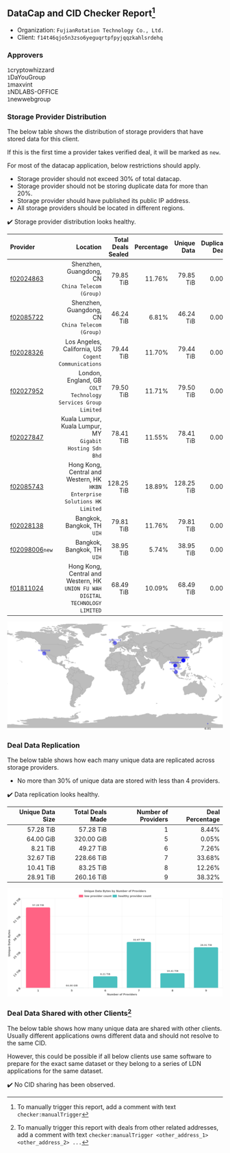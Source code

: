 ## DataCap and CID Checker Report[^1]
 - Organization: `FujianRotation Technology Co., Ltd.`
 - Client: `f14t46qjo5n3zso6yeguqrtpfpyjqqzkahlsrdehq`
### Approvers
`1`cryptowhizzard<br/>`1`DaYouGroup<br/>`1`maxvint<br/>`1`NDLABS-OFFICE<br/>`1`newwebgroup

### Storage Provider Distribution
The below table shows the distribution of storage providers that have stored data for this client.

If this is the first time a provider takes verified deal, it will be marked as `new`.

For most of the datacap application, below restrictions should apply.
 - Storage provider should not exceed 30% of total datacap.
 - Storage provider should not be storing duplicate data for more than 20%.
 - Storage provider should have published its public IP address.
 - All storage providers should be located in different regions.

✔️ Storage provider distribution looks healthy.

| Provider                                                    |                                                                         Location | Total Deals Sealed | Percentage | Unique Data | Duplicate Deals |
| :---------------------------------------------------------- | -------------------------------------------------------------------------------: | -----------------: | ---------: | ----------: | --------------: |
| [f02024863](https://filfox.info/en/address/f02024863)       |                              Shenzhen, Guangdong, CN<br/>`China Telecom (Group)` |          79.85 TiB |     11.76% |   79.85 TiB |           0.00% |
| [f02085722](https://filfox.info/en/address/f02085722)       |                              Shenzhen, Guangdong, CN<br/>`China Telecom (Group)` |          46.24 TiB |      6.81% |   46.24 TiB |           0.00% |
| [f02028326](https://filfox.info/en/address/f02028326)       |                          Los Angeles, California, US<br/>`Cogent Communications` |          79.44 TiB |     11.70% |   79.44 TiB |           0.00% |
| [f02027952](https://filfox.info/en/address/f02027952)       |                 London, England, GB<br/>`COLT Technology Services Group Limited` |          79.50 TiB |     11.71% |   79.50 TiB |           0.00% |
| [f02027847](https://filfox.info/en/address/f02027847)       |                     Kuala Lumpur, Kuala Lumpur, MY<br/>`Gigabit Hosting Sdn Bhd` |          78.41 TiB |     11.55% |   78.41 TiB |           0.00% |
| [f02085743](https://filfox.info/en/address/f02085743)       |    Hong Kong, Central and Western, HK<br/>`HKBN Enterprise Solutions HK Limited` |         128.25 TiB |     18.89% |  128.25 TiB |           0.00% |
| [f02028138](https://filfox.info/en/address/f02028138)       |                                                   Bangkok, Bangkok, TH<br/>`UIH` |          79.81 TiB |     11.76% |   79.81 TiB |           0.00% |
| [f02098006](https://filfox.info/en/address/f02098006)`new`  |                                                   Bangkok, Bangkok, TH<br/>`UIH` |          38.95 TiB |      5.74% |   38.95 TiB |           0.00% |
| [f01811024](https://filfox.info/en/address/f01811024)       | Hong Kong, Central and Western, HK<br/>`UNION FU WAH DIGITAL TECHNOLOGY LIMITED` |          68.49 TiB |     10.09% |   68.49 TiB |           0.00% |

<img src="https://raw.githubusercontent.com/data-preservation-programs/filplus-checker-assets/main/filecoin-project/filecoin-plus-large-datasets/issues/1585/1680930664477.png"/>

### Deal Data Replication
The below table shows how each many unique data are replicated across storage providers.

- No more than 30% of unique data are stored with less than 4 providers.

✔️ Data replication looks healthy.

| Unique Data Size | Total Deals Made | Number of Providers | Deal Percentage |
| ---------------: | ---------------: | ------------------: | --------------: |
|        57.28 TiB |        57.28 TiB |                   1 |           8.44% |
|        64.00 GiB |       320.00 GiB |                   5 |           0.05% |
|         8.21 TiB |        49.27 TiB |                   6 |           7.26% |
|        32.67 TiB |       228.66 TiB |                   7 |          33.68% |
|        10.41 TiB |        83.25 TiB |                   8 |          12.26% |
|        28.91 TiB |       260.16 TiB |                   9 |          38.32% |

<img src="https://raw.githubusercontent.com/data-preservation-programs/filplus-checker-assets/main/filecoin-project/filecoin-plus-large-datasets/issues/1585/1680930665187.png"/>

### Deal Data Shared with other Clients[^3]
The below table shows how many unique data are shared with other clients.
Usually different applications owns different data and should not resolve to the same CID.

However, this could be possible if all below clients use same software to prepare for the exact same dataset or they belong to a series of LDN applications for the same dataset.

✔️ No CID sharing has been observed.

[^1]: To manually trigger this report, add a comment with text `checker:manualTrigger`

[^2]: Deals from those addresses are combined into this report as they are specified with `checker:manualTrigger`

[^3]: To manually trigger this report with deals from other related addresses, add a comment with text `checker:manualTrigger <other_address_1> <other_address_2> ...`
